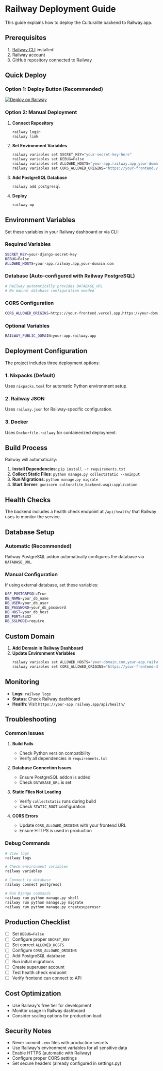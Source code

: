 # Railway Deployment Guide

This guide explains how to deploy the Culturalite backend to Railway.app.

## Prerequisites

1. [Railway CLI](https://docs.railway.app/develop/cli) installed
2. Railway account
3. GitHub repository connected to Railway

## Quick Deploy

### Option 1: Deploy Button (Recommended)

[![Deploy on Railway](https://railway.app/button.svg)](https://railway.app/template/django)

### Option 2: Manual Deployment

1. **Connect Repository**
   ```bash
   railway login
   railway link
   ```

2. **Set Environment Variables**
   ```bash
   railway variables set SECRET_KEY="your-secret-key-here"
   railway variables set DEBUG=False
   railway variables set ALLOWED_HOSTS="your-app.railway.app,your-domain.com"
   railway variables set CORS_ALLOWED_ORIGINS="https://your-frontend.vercel.app"
   ```

3. **Add PostgreSQL Database**
   ```bash
   railway add postgresql
   ```

4. **Deploy**
   ```bash
   railway up
   ```

## Environment Variables

Set these variables in your Railway dashboard or via CLI:

### Required Variables
```bash
SECRET_KEY=your-django-secret-key
DEBUG=False
ALLOWED_HOSTS=your-app.railway.app,your-domain.com
```

### Database (Auto-configured with Railway PostgreSQL)
```bash
# Railway automatically provides DATABASE_URL
# No manual database configuration needed
```

### CORS Configuration
```bash
CORS_ALLOWED_ORIGINS=https://your-frontend.vercel.app,https://your-domain.com
```

### Optional Variables
```bash
RAILWAY_PUBLIC_DOMAIN=your-app.railway.app
```

## Deployment Configuration

The project includes three deployment options:

### 1. Nixpacks (Default)
Uses `nixpacks.toml` for automatic Python environment setup.

### 2. Railway JSON
Uses `railway.json` for Railway-specific configuration.

### 3. Docker
Uses `Dockerfile.railway` for containerized deployment.

## Build Process

Railway will automatically:

1. **Install Dependencies**: `pip install -r requirements.txt`
2. **Collect Static Files**: `python manage.py collectstatic --noinput`
3. **Run Migrations**: `python manage.py migrate`
4. **Start Server**: `gunicorn culturalite_backend.wsgi:application`

## Health Checks

The backend includes a health check endpoint at `/api/health/` that Railway uses to monitor the service.

## Database Setup

### Automatic (Recommended)
Railway PostgreSQL addon automatically configures the database via `DATABASE_URL`.

### Manual Configuration
If using external database, set these variables:
```bash
USE_POSTGRESQL=True
DB_NAME=your_db_name
DB_USER=your_db_user
DB_PASSWORD=your_db_password
DB_HOST=your_db_host
DB_PORT=5432
DB_SSLMODE=require
```

## Custom Domain

1. **Add Domain in Railway Dashboard**
2. **Update Environment Variables**
   ```bash
   railway variables set ALLOWED_HOSTS="your-domain.com,your-app.railway.app"
   railway variables set CORS_ALLOWED_ORIGINS="https://your-frontend-domain.com"
   ```

## Monitoring

- **Logs**: `railway logs`
- **Status**: Check Railway dashboard
- **Health**: Visit `https://your-app.railway.app/api/health/`

## Troubleshooting

### Common Issues

1. **Build Fails**
   - Check Python version compatibility
   - Verify all dependencies in `requirements.txt`

2. **Database Connection Issues**
   - Ensure PostgreSQL addon is added
   - Check `DATABASE_URL` is set

3. **Static Files Not Loading**
   - Verify `collectstatic` runs during build
   - Check `STATIC_ROOT` configuration

4. **CORS Errors**
   - Update `CORS_ALLOWED_ORIGINS` with your frontend URL
   - Ensure HTTPS is used in production

### Debug Commands
```bash
# View logs
railway logs

# Check environment variables
railway variables

# Connect to database
railway connect postgresql

# Run Django commands
railway run python manage.py shell
railway run python manage.py migrate
railway run python manage.py createsuperuser
```

## Production Checklist

- [ ] Set `DEBUG=False`
- [ ] Configure proper `SECRET_KEY`
- [ ] Set correct `ALLOWED_HOSTS`
- [ ] Configure `CORS_ALLOWED_ORIGINS`
- [ ] Add PostgreSQL database
- [ ] Run initial migrations
- [ ] Create superuser account
- [ ] Test health check endpoint
- [ ] Verify frontend can connect to API

## Cost Optimization

- Use Railway's free tier for development
- Monitor usage in Railway dashboard
- Consider scaling options for production load

## Security Notes

- Never commit `.env` files with production secrets
- Use Railway's environment variables for all sensitive data
- Enable HTTPS (automatic with Railway)
- Configure proper CORS settings
- Set secure headers (already configured in settings.py)
